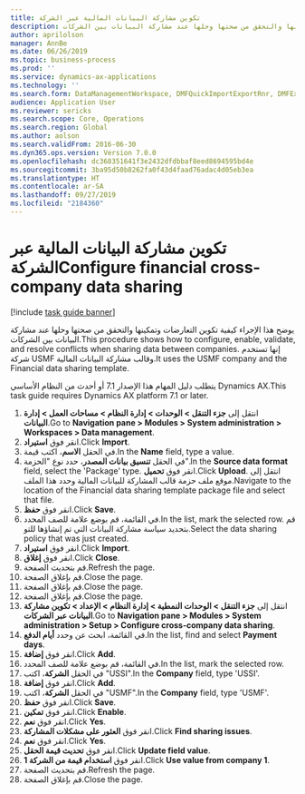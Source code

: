 ```yaml
---
title: ‏‫تكوين مشاركة البيانات المالية عبر الشركة‬
description: يوضح هذا الإجراء كيفية تكوين التعارضات وتمكينها والتحقق من صحتها وحلها عند مشاركة البيانات بين الشركات.
author: aprilolson
manager: AnnBe
ms.date: 06/26/2019
ms.topic: business-process
ms.prod: ''
ms.service: dynamics-ax-applications
ms.technology: ''
ms.search.form: DataManagementWorkspace, DMFQuickImportExportRnr, DMFExecutionHistoryWorkspace, DMFExecutionHistorySummary, DMFExecutionHistoryEntities,  SysDataSharingConfiguration, SysDataSharingDiscrepencies
audience: Application User
ms.reviewer: sericks
ms.search.scope: Core, Operations
ms.search.region: Global
ms.author: aolson
ms.search.validFrom: 2016-06-30
ms.dyn365.ops.version: Version 7.0.0
ms.openlocfilehash: dc368351641f3e2432dfdbbaf8eed8694595bd4e
ms.sourcegitcommit: 3ba95d50b8262fa0f43d4faad76adac4d05eb3ea
ms.translationtype: HT
ms.contentlocale: ar-SA
ms.lasthandoff: 09/27/2019
ms.locfileid: "2184360"
---
```

# <a name="configure-financial-cross-company-data-sharing"></a><span data-ttu-id="7595e-103">‏‫تكوين مشاركة البيانات المالية عبر الشركة‬</span><span class="sxs-lookup"><span data-stu-id="7595e-103">Configure financial cross-company data sharing</span></span>

[!include [task guide banner](../../includes/task-guide-banner.md)]

<span data-ttu-id="7595e-104">يوضح هذا الإجراء كيفية تكوين التعارضات وتمكينها والتحقق من صحتها وحلها عند مشاركة البيانات بين الشركات.</span><span class="sxs-lookup"><span data-stu-id="7595e-104">This procedure shows how to configure, enable, validate, and resolve conflicts when sharing data between companies.</span></span> <span data-ttu-id="7595e-105">إنها تستخدم شركة USMF وقالب مشاركة البيانات المالية.</span><span class="sxs-lookup"><span data-stu-id="7595e-105">It uses the USMF company and the Financial data sharing template.</span></span>

<span data-ttu-id="7595e-106">يتطلب دليل المهام هذا الإصدار 7.1 أو أحدث من النظام الأساسي Dynamics AX.</span><span class="sxs-lookup"><span data-stu-id="7595e-106">This task guide requires Dynamics AX platform 7.1 or later.</span></span>

1. <span data-ttu-id="7595e-107">انتقل إلى **جزء التنقل > الوحدات > إدارة النظام > مساحات العمل > إدارة البيانات**.</span><span class="sxs-lookup"><span data-stu-id="7595e-107">Go to **Navigation pane > Modules > System administration > Workspaces > Data management**.</span></span>
2. <span data-ttu-id="7595e-108">انقر فوق **استيراد**.</span><span class="sxs-lookup"><span data-stu-id="7595e-108">Click **Import**.</span></span>
3. <span data-ttu-id="7595e-109">في الحقل **الاسم**، اكتب قيمة.</span><span class="sxs-lookup"><span data-stu-id="7595e-109">In the **Name** field, type a value.</span></span>
4. <span data-ttu-id="7595e-110">في الحقل **تنسيق بيانات المصدر**، حدد نوع "الحزمة".</span><span class="sxs-lookup"><span data-stu-id="7595e-110">In the **Source data format** field, select the 'Package' type.</span></span> <span data-ttu-id="7595e-111">انقر فوق **تحميل**.</span><span class="sxs-lookup"><span data-stu-id="7595e-111">Click **Upload**.</span></span> <span data-ttu-id="7595e-112">انتقل إلى موقع ملف حزمة قالب المشاركة للبيانات المالية وحدد هذا الملف.</span><span class="sxs-lookup"><span data-stu-id="7595e-112">Navigate to the location of the Financial data sharing template package file and select that file.</span></span>
5. <span data-ttu-id="7595e-113">انقر فوق **حفظ**.</span><span class="sxs-lookup"><span data-stu-id="7595e-113">Click **Save**.</span></span>
6. <span data-ttu-id="7595e-114">في القائمة، قم بوضع علامة للصف المحدد.</span><span class="sxs-lookup"><span data-stu-id="7595e-114">In the list, mark the selected row.</span></span> <span data-ttu-id="7595e-115">قم بتحديد سياسة مشاركة البيانات التي تم إنشاؤها للتو.</span><span class="sxs-lookup"><span data-stu-id="7595e-115">Select the data sharing policy that was just created.</span></span>  
7. <span data-ttu-id="7595e-116">انقر فوق **استيراد**.</span><span class="sxs-lookup"><span data-stu-id="7595e-116">Click **Import**.</span></span>
8. <span data-ttu-id="7595e-117">انقر فوق **إغلاق**.</span><span class="sxs-lookup"><span data-stu-id="7595e-117">Click **Close**.</span></span>
9. <span data-ttu-id="7595e-118">قم بتحديث الصفحة.</span><span class="sxs-lookup"><span data-stu-id="7595e-118">Refresh the page.</span></span>
10. <span data-ttu-id="7595e-119">قم بإغلاق الصفحة.</span><span class="sxs-lookup"><span data-stu-id="7595e-119">Close the page.</span></span>
11. <span data-ttu-id="7595e-120">قم بإغلاق الصفحة.</span><span class="sxs-lookup"><span data-stu-id="7595e-120">Close the page.</span></span>
12. <span data-ttu-id="7595e-121">قم بإغلاق الصفحة.</span><span class="sxs-lookup"><span data-stu-id="7595e-121">Close the page.</span></span>
13. <span data-ttu-id="7595e-122">انتقل إلى **جزء التنقل > الوحدات النمطية > إدارة النظام > الإعداد > تكوين مشاركة البيانات عبر الشركات**.</span><span class="sxs-lookup"><span data-stu-id="7595e-122">Go to **Navigation pane > Modules > System administration > Setup > Configure cross-company data sharing**.</span></span>
14. <span data-ttu-id="7595e-123">في القائمة، ابحث عن وحدد **أيام الدفع**.</span><span class="sxs-lookup"><span data-stu-id="7595e-123">In the list, find and select **Payment days**.</span></span>
15. <span data-ttu-id="7595e-124">انقر فوق **إضافة**.</span><span class="sxs-lookup"><span data-stu-id="7595e-124">Click **Add**.</span></span>
16. <span data-ttu-id="7595e-125">في القائمة، قم بوضع علامة للصف المحدد.</span><span class="sxs-lookup"><span data-stu-id="7595e-125">In the list, mark the selected row.</span></span>
17. <span data-ttu-id="7595e-126">في الحقل **الشركة**، اكتب "USSI".</span><span class="sxs-lookup"><span data-stu-id="7595e-126">In the **Company** field, type 'USSI'.</span></span>
18. <span data-ttu-id="7595e-127">انقر فوق **إضافة**.</span><span class="sxs-lookup"><span data-stu-id="7595e-127">Click **Add**.</span></span>
19. <span data-ttu-id="7595e-128">في الحقل **الشركة**، اكتب "USMF".</span><span class="sxs-lookup"><span data-stu-id="7595e-128">In the **Company** field, type 'USMF'.</span></span>
20. <span data-ttu-id="7595e-129">انقر فوق **حفظ**.</span><span class="sxs-lookup"><span data-stu-id="7595e-129">Click **Save**.</span></span>
21. <span data-ttu-id="7595e-130">انقر فوق **تمكين**.</span><span class="sxs-lookup"><span data-stu-id="7595e-130">Click **Enable**.</span></span>
22. <span data-ttu-id="7595e-131">انقر فوق **نعم**.</span><span class="sxs-lookup"><span data-stu-id="7595e-131">Click **Yes**.</span></span>
23. <span data-ttu-id="7595e-132">انقر فوق **العثور على مشكلات المشاركة**.</span><span class="sxs-lookup"><span data-stu-id="7595e-132">Click **Find sharing issues**.</span></span>
24. <span data-ttu-id="7595e-133">انقر فوق **نعم**.</span><span class="sxs-lookup"><span data-stu-id="7595e-133">Click **Yes**.</span></span>
25. <span data-ttu-id="7595e-134">انقر فوق **تحديث قيمة الحقل**.</span><span class="sxs-lookup"><span data-stu-id="7595e-134">Click **Update field value**.</span></span>
26. <span data-ttu-id="7595e-135">انقر فوق **استخدام قيمة من الشركة 1**.</span><span class="sxs-lookup"><span data-stu-id="7595e-135">Click **Use value from company 1**.</span></span>
27. <span data-ttu-id="7595e-136">قم بتحديث الصفحة.</span><span class="sxs-lookup"><span data-stu-id="7595e-136">Refresh the page.</span></span>
28. <span data-ttu-id="7595e-137">قم بإغلاق الصفحة.</span><span class="sxs-lookup"><span data-stu-id="7595e-137">Close the page.</span></span>

